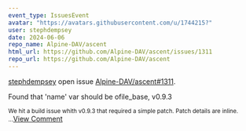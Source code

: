 ```yaml
---
event_type: IssuesEvent
avatar: "https://avatars.githubusercontent.com/u/1744215?"
user: stephdempsey
date: 2024-06-06
repo_name: Alpine-DAV/ascent
html_url: https://github.com/Alpine-DAV/ascent/issues/1311
repo_url: https://github.com/Alpine-DAV/ascent
---
```


<a href='https://github.com/stephdempsey' target='_blank'>stephdempsey</a> open issue <a href='https://github.com/Alpine-DAV/ascent/issues/1311' target='_blank'>Alpine-DAV/ascent#1311</a>.

<p>Found that 'name' var should be ofile_base, v0.9.3</p><small>We hit a build issue whith v0.9.3 that required a simple patch.  Patch details are inline. ...</small><a href='https://github.com/Alpine-DAV/ascent/issues/1311' target='_blank'>View Comment</a>